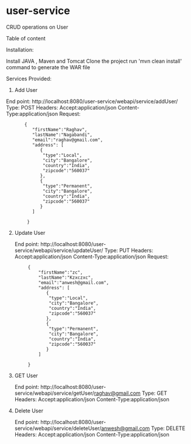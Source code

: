# user-service
CRUD operations on User

Table of content

Installation:
  
  Install JAVA , Maven and Tomcat
  Clone the project
  run 'mvn clean install' command to generate the WAR file
  
Services Provided:

1) Add User

  End point: http://localhost:8080/user-service/webapi/service/addUser/
  Type: POST
  Headers:
          Accept:application/json
          Content-Type:application/json
  Request:
          
           {
              "firstName":"Raghav",
              "lastName":"Nagabandi",
              "email":"raghav@gmail.com",
              "address": [
                 {
                  "type":"Local", 
                  "city":"Bangalore",
                  "country":"India",
                  "zipcode":"560037"
                 },
                 {
                  "type":"Permanent", 
                  "city":"Bangalore",
                  "country":"India",
                  "zipcode":"560037"
                 }
              ]

            }
  
  2) Update User
  
       End point: http://localhost:8080/user-service/webapi/service/updateUser/
       Type: PUT
       Headers:
          Accept:application/json
          Content-Type:application/json
       Request:
              
              {
                  "firstName":"zc",
                  "lastName":"Kzxczxc",
                  "email":"anwesh@gmail.com",
                  "address": [
                     {
                      "type":"Local", 
                      "city":"Bangalore",
                      "country":"India",
                      "zipcode":"560037"
                     },
                     {
                      "type":"Permanent", 
                      "city":"Bangalore",
                      "country":"India",
                      "zipcode":"560037"
                     }
                  ]

              }
 
 3) GET User
  
       End point: http://localhost:8080/user-service/webapi/service/getUser/raghav@gmail.com
       Type: GET
       Headers:
          Accept:application/json
          Content-Type:application/json
                    
 4) Delete User
  
       End point: http://localhost:8080/user-service/webapi/service/deleteUser/anwesh@gmail.com
       Type: DELETE
       Headers:
          Accept:application/json
          Content-Type:application/json
       
